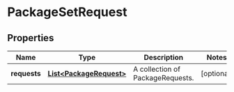 

# PackageSetRequest

## Properties

Name | Type | Description | Notes
------------ | ------------- | ------------- | -------------
**requests** | [**List&lt;PackageRequest&gt;**](PackageRequest.md) | A collection of PackageRequests. |  [optional]



